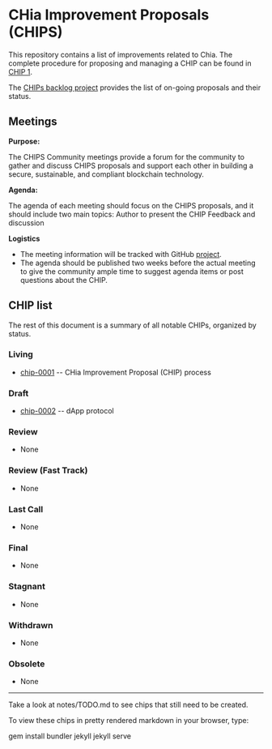 # CHia Improvement Proposals (CHIPS)

This repository contains a list of improvements related to Chia. The complete procedure for proposing and managing a CHIP can be found in [CHIP 1](/CHIPs/chip-0001.md).

The [CHIPs backlog project](https://github.com/Chia-Network/chips/projects/1) provides the list of on-going proposals and their status. 

## Meetings 
**Purpose:**

The CHIPS Community meetings provide a forum for the community to gather and discuss CHIPS proposals and support each other in building a secure, sustainable, and compliant blockchain technology. 

**Agenda:**

The agenda of each meeting should focus on the CHIPS proposals, and it should include two main topics: 
Author to present the CHIP
Feedback and discussion

**Logistics**
- The meeting information will be tracked with GitHub [project](https://github.com/Chia-Network/dev-community-meetings/projects/1). 
- The agenda should be published two weeks before the actual meeting to give the community ample time to suggest agenda items or post questions about the CHIP. 


## CHIP list
The rest of this document is a summary of all notable CHIPs, organized by status.

### Living
* [chip-0001](/CHIPs/chip-0001.md) -- CHia Improvement Proposal (CHIP) process


### Draft
* [chip-0002](https://github.com/Chia-Network/chips/blob/b4dad7c02949a807d96e7d86d7a09312a2c0c020/CHIPs/chip-0002.md) -- dApp protocol

### Review
* None

### Review (Fast Track)
* None

### Last Call
* None

### Final
* None

### Stagnant
* None

### Withdrawn
* None

### Obsolete
* None


-----

Take a look at notes/TODO.md to see chips that still need to be created.

To view these chips in pretty rendered markdown in your browser, type:

gem install bundler jekyll
jekyll serve
